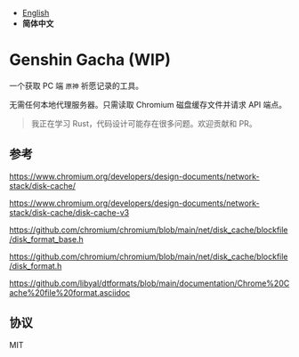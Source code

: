 - [English](README.md)
- **简体中文**

# Genshin Gacha (WIP)

一个获取 PC 端 `原神` 祈愿记录的工具。

无需任何本地代理服务器。只需读取 Chromium 磁盘缓存文件并请求 API 端点。

> 我正在学习 Rust，代码设计可能存在很多问题。欢迎贡献和 PR。

## 参考

https://www.chromium.org/developers/design-documents/network-stack/disk-cache/

https://www.chromium.org/developers/design-documents/network-stack/disk-cache/disk-cache-v3

https://github.com/chromium/chromium/blob/main/net/disk_cache/blockfile/disk_format_base.h

https://github.com/chromium/chromium/blob/main/net/disk_cache/blockfile/disk_format.h

https://github.com/libyal/dtformats/blob/main/documentation/Chrome%20Cache%20file%20format.asciidoc

## 协议

MIT
